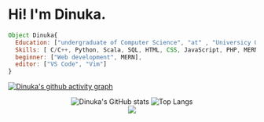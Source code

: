 # Hi! I'm Dinuka.

<!-- <div style="text-align: center;">
  <img src="src/anime-moon-landscape.jpg" alt="Example GIF" style="max-width: 100%; height: auto; text-align: center">
</div> -->
```javascript
Object Dinuka{
  Education: ["undergraduate of Computer Science", "at" , "Universicy Of Colombo Schoole Of Computing"],
  Skills: [ C/C++, Python, Scala, SQL, HTML, CSS, JavaScript, PHP, MERN , bash],
  beginner: ["Web development", MERN],
  editor: ["VS Code", "Vim"]
}
```

[![Dinuka's github activity graph](https://github-readme-activity-graph.vercel.app/graph?username=dinuka2001&theme=react-dark)](https://github.com/sachithdh/github-readme-activity-graph)

<!--![Dinuka's GitHub stats](https://github-readme-stats.vercel.app/api?username=dinuka2001&show_icons=true&theme=transparent&cache_seconds=86400&border&hide_border=true&rank_icon=github&text_color=348C7D&icon_color=C7FFFA) -->
<!--![Top Langs](https://github-readme-stats.vercel.app/api/top-langs/?username=dinuka2001&layout=compact&theme=transparent&hide_border=true&width=300)-->

<div align="center">
  <img src="https://github-readme-stats.vercel.app/api?username=dinuka2001&show_icons=true&theme=transparent&cache_seconds=86400&border&hide_border=true&rank_icon=github&text_color=348C7D&icon_color=C7FFFA" alt="Dinuka's GitHub stats" />
  <img src="https://github-readme-stats.vercel.app/api/top-langs/?username=dinuka2001&layout=compact&theme=transparent&hide_border=true&width=300" alt="Top Langs" />
</div>

<center> <img src="https://komarev.com/ghpvc/?username=dinuka2001&&style=flat-square" align="center" /> </center>




<!-- [![An image of @dinuka2001's Holopin badges, which is a link to view their full Holopin profile](https://holopin.me/dinuka2001)](https://holopin.io/@dinuka2001) -->



